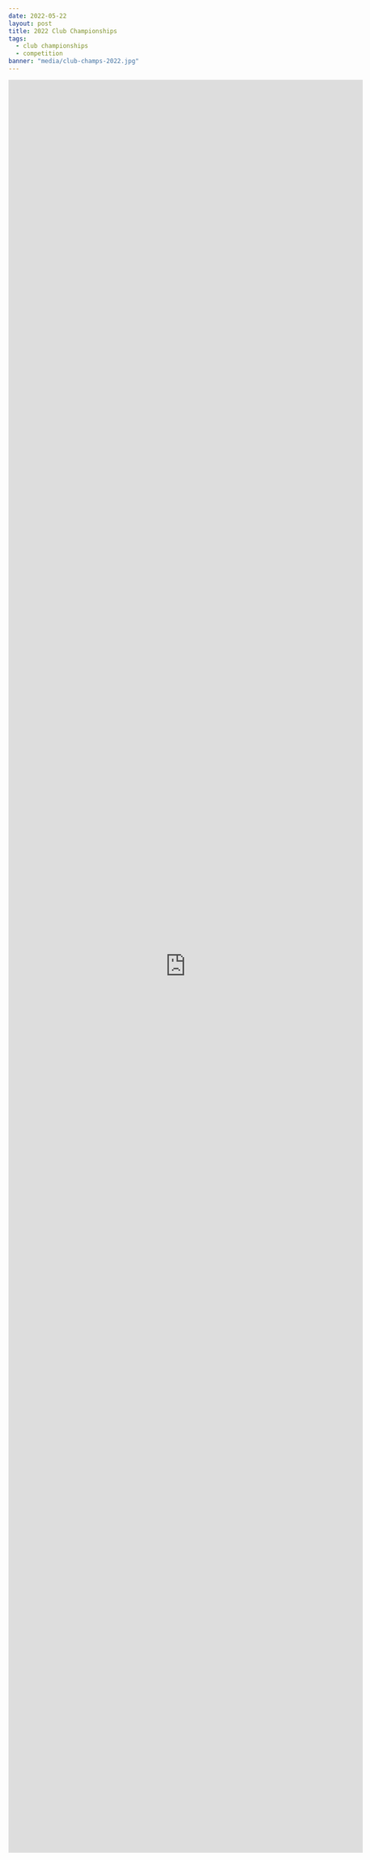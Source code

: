 ```yaml
---
date: 2022-05-22
layout: post
title: 2022 Club Championships
tags:
  - club championships
  - competition
banner: "media/club-champs-2022.jpg"
---
```


<iframe src = "https://docs.google.com/forms/d/e/1FAIpQLSesbf6Q15LG2mclMN1iO5Uf6l0S5wjTdfKLNfW-eQjqQ4TSpw/viewform?vc=0&c=0&w=1&flr=0" width="700" height="3500" frameborder="0" marginheight="0" marginwidth="0">
</iframe>
